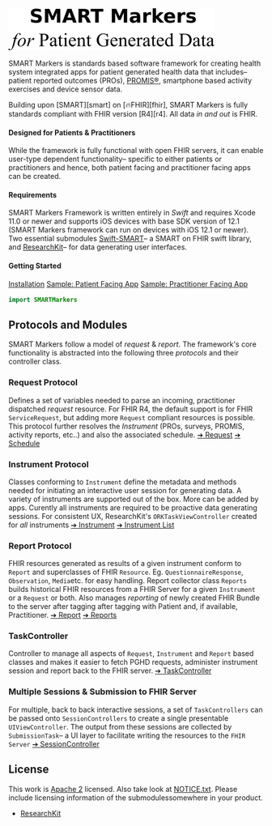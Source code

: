 <img src="./assets/smtextlogo.png" alt="SMART Markers">

SMART Markers is standards based software framework for creating health system integrated apps for patient generated health data that includes– patient reported outcomes (PROs), [PROMIS®][promis], smartphone based activity exercises and device sensor data.

Building upon [SMART][smart] on [🔥FHIR][fhir], SMART Markers is fully standards compliant with FHIR version [R4][r4]. All data _in and out_ is FHIR.

#### Designed for Patients & Practitioners

While the framework is fully functional with open FHIR servers, it can enable user-type dependent functionality– specific to either patients or practitioners and hence, both patient facing and practitioner facing apps can be created.


#### Requirements

SMART Markers Framework is written entirely in _Swift_ and requires Xcode 11.0 or newer and supports iOS devices with base SDK version of 12.1 (SMART Markers framework can run on devices with iOS 12.1 or newer). Two essential submodules [Swift-SMART][swift-smart]– a SMART on FHIR swift library, and [ResearchKit][rk]– for data generating user interfaces.

#### Getting Started

[Installation](INSTALLATION.md)
[Sample: Patient Facing App][easipro-patient]
[Sample: Practitioner Facing App][easipro-practitioner]

```swift
import SMARTMarkers
```

Protocols and  Modules
----------------------

SMART Markers follow a model of _request_ & _report_. The framework's core functionality is abstracted into the following three _protocols_ and their controller class.

### Request Protocol

Defines a set of variables needed to parse an incoming, practitioner dispatched _request_ resource. For FHIR R4, the default support is for FHIR `ServiceRequest`, but adding more `Request` compliant resources is possible. This protocol further resolves the _Instrument_ (PROs, surveys, PROMIS, activity reports, etc..) and also the associated schedule.
[➔ Request](./Sources/Request/) 
[➔ Schedule](./Sources/Request/Schedule.swift) 


### Instrument Protocol

Classes conforming to `Instrument` define the metadata and methods needed for initiating an interactive user session for generating data. A variety of instruments are supported out of the box. More can be added by apps. Curently all instruments are required to be proactive data generating sessions. For consistent UX, ResearchKit's `ORKTaskViewController` created for _all_ instruments
[➔ Instrument](./Sources/Instrument/)
[➔ Instrument List](./Sources/Instrument/List.md) 

### Report Protocol

FHIR resources generated as results of a given instrument conform to `Report` and superclasses of FHIR `Resource`. Eg. `QuestionnaireResponse`, `Observation`, `Media`etc. for easy handling. Report collector class `Reports` builds historical FHIR resources from a FHIR Server for a given `Instrument` or a `Request` or both. Also manages _reporting_ of newly created FHIR Bundle to the server after tagging after tagging with Patient and, if available, Practitioner.
[➔ Report](./Sources/Reports/)
[➔ Reports](./Sources/Reports/Reports.swift) 

### TaskController

Controller to manage all aspects of `Request`, `Instrument` and `Report` based classes and makes it easier to fetch PGHD requests, administer instrument session and report back to the FHIR server.
[➔ TaskController](./Sources/TaskController/)

### Multiple Sessions & Submission to FHIR Server

For multiple, back to back interactive sessions, a set of `TaskControllers` can be passed onto `SessionControllers` to create a single presentable `UIViewController`. The output from these sessions are collected by `SubmissionTask`– a UI layer to facilitate writing the resources to the `FHIR Server`
[➔ SessionController](./Sources/Session/)


License
-------
This work is [Apache 2](LICENSE.txt) licensed. Also take look at [NOTICE.txt](NOTICE.txt). Please include licensing information of the submodulessomewhere in your product. 

- [ResearchKit][rk]


[easipro-patient]: https://github.com/easipro/easipro-smart
[easipro-practitioner]: https://github.com/easipro/easipro-smart-practitioner
[promis]: http://www.healthmeasures.net/index.php?option=com_content&view=category&layout=blog&id=147&Itemid=806
[swift-smart]: https://github.com/smart-on-fhir/swift-smart
[rk]: https://researchkit.org


